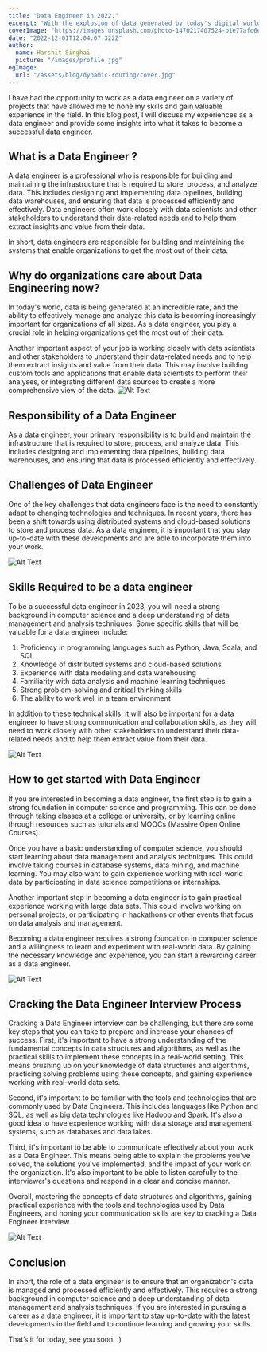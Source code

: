 ```yaml
---
title: "Data Engineer in 2022."
excerpt: "With the explosion of data generated by today's digital world, the demand for skilled data engineers is on the rise, and the field offers a wealth of exciting career opportunities."
coverImage: "https://images.unsplash.com/photo-1470217407524-b1e77afc6ec5?ixlib=rb-4.0.3&ixid=MnwxMjA3fDB8MHxwaG90by1wYWdlfHx8fGVufDB8fHx8&auto=format&fit=crop&w=865&q=80"
date: "2022-12-01T12:04:07.322Z"
author:
  name: Harshit Singhai
  picture: "/images/profile.jpg"
ogImage:
  url: "/assets/blog/dynamic-routing/cover.jpg"
---
```


I have had the opportunity to work as a data engineer on a variety of projects that have allowed me to hone my skills and gain valuable experience in the field. In this blog post, I will discuss my experiences as a data engineer and provide some insights into what it takes to become a successful data engineer.

## What is a Data Engineer ?

A data engineer is a professional who is responsible for building and maintaining the infrastructure that is required to store, process, and analyze data. This includes designing and implementing data pipelines, building data warehouses, and ensuring that data is processed efficiently and effectively. Data engineers often work closely with data scientists and other stakeholders to understand their data-related needs and to help them extract insights and value from their data.

In short, data engineers are responsible for building and maintaining the systems that enable organizations to get the most out of their data.

## Why do organizations care about Data Engineering now?

In today's world, data is being generated at an incredible rate, and the ability to effectively manage and analyze this data is becoming increasingly important for organizations of all sizes. As a data engineer, you play a crucial role in helping organizations get the most out of their data.

Another important aspect of your job is working closely with data scientists and other stakeholders to understand their data-related needs and to help them extract insights and value from their data. This may involve building custom tools and applications that enable data scientists to perform their analyses, or integrating different data sources to create a more comprehensive view of the data.
![Alt Text](https://media.tenor.com/jyu8qxTbVYMAAAAC/raingump-kto.gif)

## Responsibility of a Data Engineer

As a data engineer, your primary responsibility is to build and maintain the infrastructure that is required to store, process, and analyze data. This includes designing and implementing data pipelines, building data warehouses, and ensuring that data is processed efficiently and effectively.

## Challenges of Data Engineer

One of the key challenges that data engineers face is the need to constantly adapt to changing technologies and techniques. In recent years, there has been a shift towards using distributed systems and cloud-based solutions to store and process data. As a data engineer, it is important that you stay up-to-date with these developments and are able to incorporate them into your work.

![Alt Text](https://media.tenor.com/BGHejmvecwgAAAAC/lazy-responsibility.gif)

## Skills Required to be a data engineer

To be a successful data engineer in 2023, you will need a strong background in computer science and a deep understanding of data management and analysis techniques. Some specific skills that will be valuable for a data engineer include:

1. Proficiency in programming languages such as Python, Java, Scala, and SQL
2. Knowledge of distributed systems and cloud-based solutions
3. Experience with data modeling and data warehousing
4. Familiarity with data analysis and machine learning techniques
5. Strong problem-solving and critical thinking skills
6. The ability to work well in a team environment

In addition to these technical skills, it will also be important for a data engineer to have strong communication and collaboration skills, as they will need to work closely with other stakeholders to understand their data-related needs and to help them extract value from their data.

![Alt Text](https://media.tenor.com/bq0kO3oTOqUAAAAC/skills-kermit.gif)

## How to get started with Data Engineer

If you are interested in becoming a data engineer, the first step is to gain a strong foundation in computer science and programming. This can be done through taking classes at a college or university, or by learning online through resources such as tutorials and MOOCs (Massive Open Online Courses).

Once you have a basic understanding of computer science, you should start learning about data management and analysis techniques. This could involve taking courses in database systems, data mining, and machine learning. You may also want to gain experience working with real-world data by participating in data science competitions or internships.

Another important step in becoming a data engineer is to gain practical experience working with large data sets. This could involve working on personal projects, or participating in hackathons or other events that focus on data analysis and management.

Becoming a data engineer requires a strong foundation in computer science and a willingness to learn and experiment with real-world data. By gaining the necessary knowledge and experience, you can start a rewarding career as a data engineer.

![Alt Text](https://media.tenor.com/r3XdvPsAV3kAAAAC/despicable-me-minions.gif)

## Cracking the Data Engineer Interview Process

Cracking a Data Engineer interview can be challenging, but there are some key steps that you can take to prepare and increase your chances of success. First, it's important to have a strong understanding of the fundamental concepts in data structures and algorithms, as well as the practical skills to implement these concepts in a real-world setting. This means brushing up on your knowledge of data structures and algorithms, practicing solving problems using these concepts, and gaining experience working with real-world data sets.

Second, it's important to be familiar with the tools and technologies that are commonly used by Data Engineers. This includes languages like Python and SQL, as well as big data technologies like Hadoop and Spark. It's also a good idea to have experience working with data storage and management systems, such as databases and data lakes.

Third, it's important to be able to communicate effectively about your work as a Data Engineer. This means being able to explain the problems you've solved, the solutions you've implemented, and the impact of your work on the organization. It's also important to be able to listen carefully to the interviewer's questions and respond in a clear and concise manner.

Overall, mastering the concepts of data structures and algorithms, gaining practical experience with the tools and technologies used by Data Engineers, and honing your communication skills are key to cracking a Data Engineer interview.

![Alt Text](https://media.tenor.com/E0IYu-AazoYAAAAC/cracking-knuckles.gif)

## Conclusion

In short, the role of a data engineer is to ensure that an organization's data is managed and processed efficiently and effectively. This requires a strong background in computer science and a deep understanding of data management and analysis techniques. If you are interested in pursuing a career as a data engineer, it is important to stay up-to-date with the latest developments in the field and to continue learning and growing your skills.

That’s it for today, see you soon. :)
